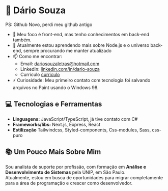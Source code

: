 # 👋 Dário Souza  

PS: Github Novo, perdi meu github antigo

- 👀 Meu foco é front-end, mas tenho conhecimentos em back-end também.  
- 🌱 Atualmente estou aprendendo mais sobre Node.js e o universo back-end, sempre procurando me manter atualizado
- 📫 Como me encontrar:  
  - Email: [dariosouzaletras@hotmail.com](mailto:dariosouzaletras@hotmail.com)  
  - LinkedIn: [linkedin.com/in/dario-souza](https://linkedin.com/in/dario-souza)
  - Curriculo [curriculo](https://1drv.ms/w/c/7cd02d6aa40467a0/EaBnBKRqLdAggHxJBwAAAAABwlhkp_9ga-9TYInGKmuipg?e=3aYzjA)
- ⚡ Curiosidade: Meu primeiro contato com tecnologia foi salvando arquivos no Paint usando o Windows 98.

## 💻 Tecnologias e Ferramentas  

- **Linguagens:** JavaScript/TypeScript, já tive contato com C#  
- **Frameworks/libs:** Next.js, Express, React
- **Estilização** Tailwindcss, Styled-components, Css-modules, Sass, css-puro


## 📚 Um Pouco Mais Sobre Mim  

Sou analista de suporte por profissão, com formação em **Análise e Desenvolvimento de Sistemas** pela UNIP, em São Paulo.  
Atualmente, estou em busca de oportunidades para migrar completamente para a área de programação e crescer como desenvolvedor.  


